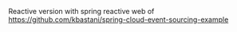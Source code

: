 Reactive version with spring reactive web of https://github.com/kbastani/spring-cloud-event-sourcing-example

